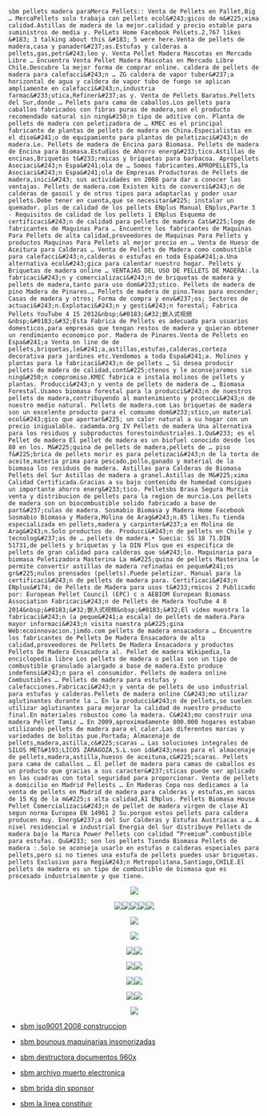 
```
sbm pellets madera paraMerca Pellets:: Venta de Pellets en Pallet,Big … MercaPellets solo trabaja con pellets ecol&#243;gicos de m&#225;xima calidad.Astillas de madera de la mejor.calidad y precio estable para suministros de media y. PelLets Home Facebook PelLets.2,767 likes &#183; 3 talking about this &#183; 5 were here.Venta de pellets de madera,casa y panader&#237;as.Estufas y calderas a pellets,gas,petr&#243;leo y. Venta Pellet Madera Mascotas en Mercado Libre … Encuentra Venta Pellet Madera Mascotas en Mercado Libre Chile.Descubre la mejor forma de comprar online. caldera de pellets de madera para calefacci&#243;n … ZG caldera de vapor tuber&#237;a horizontal de agua y caldera de vapor tubo de fuego se aplican ampliamente en calefacci&#243;n,industria farmac&#233;utica,Refiner&#237;as y. Venta de Pellets Baratos.Pellets del Sur,donde … Pellets para cama de caballos.Los pellets para caballos fabricados con fibras puras de madera,son el producto recomendado natural sin ning&#250;n tipo de aditivo con. Planta de pellets de madera con peletizadora de … KMEC es el principal fabricante de plantas de pellets de madera en China.Especialistas en el dise&#241;o de equipamiento para plantas de peletizaci&#243;n de madera.Le. Pellets de madera de Encina para Biomasa. Pellets de madera de Encina para Biomasa.Estudios de Ahorro energ&#233;tico.Astillas de encinas,Briquetas t&#233;rmicas y briquetas para barbacoa. Apropellets Asociaci&#243;n Espa&#241;ola de … Somos fabricantes.APROPELLETS,la Asociaci&#243;n Espa&#241;ola de Empresas Productoras de Pellets de madera,inici&#243; sus actividades en 2008 para dar a conocer las ventajas. Pellets de madera.com Existen kits de conversi&#243;n de calderas de gasoil y de otros tipos para adaptarlas y poder usar pellets.Debe tener en cuenta,que se necesitar&#225; instalar un quemador. plus de calidad de los pellets ENplus Manual ENplus,Parte 3 ‐ Requisitos de calidad de los pellets 1 ENplus Esquema de certificaci&#243;n de calidad para pellets de madera Cat&#225;logo de fabricantes de Maquinas Para … Encuentre los fabricantes de Maquinas Para Pellets de alta calidad,proveedores de Maquinas Para Pellets y productos Maquinas Para Pellets al mejor precio en … Venta de Hueso de Aceitura para Calderas … Venta de Pellets de Madera como combustible para calefacci&#243;n,calderas o estufas en toda Espa&#241;a.Una alternativa ecol&#243;gica para calentar nuestro hogar. Pellets y Briquetas de madera online … VENTAJAS DEL USO DE PELLETS DE MADERA:.la fabricaci&#243;n y comercializaci&#243;n de briquetas de madera y pellets de madera,tanto para uso dom&#233;stico. Pellets de madera de pino Madera de Pinares.… Pellets de madera de pino.Teas para encender; Casas de madera y otros; Forma de compra y env&#237;os; Sectores de actuaci&#243;n.Explotaci&#243;n y gesti&#243;n forestal; Fabrica Pellets YouTube 4 15 2012&nbsp;&#0183;&#32;嵌入式视频&nbsp;&#0183;&#32;Esta Fabrica de Pellets es adecuada para usuarios domesticos,para empresas que tengan restos de madera y quieran obtener un rendimiento economico por. Madera de Pinares.Venta de Pellets en Espa&#241;a Venta on line de de pellets,briquetas,le&#241;a,astillas,estufas,calderas,corteza decorativa para jardines etc.Vendemos a toda Espa&#241;a. Molinos y plantas para la fabricaci&#243;n de pellets … Si desea producir pellets de madera de calidad,cont&#225;ctenos y le aconsejaremos sin ning&#250;n compromiso.KMEC fabrica e instala molinos de pellets y plantas. Producci&#243;n y venta de pellets de madera de … Biomasa Forestal.Usamos biomasa forestal para la producci&#243;n de nuestros pellets de madera,contribuyendo al mantenimiento y protecci&#243;n de nuestro medio natural. Pellets de madera.com Las briquetas de madera son un excelente producto para el comsumo dom&#233;stico,un material ecol&#243;gico que aportar&#225; un calor natural a su hogar con un precio inigualable. cadamda.org IV Pellets de madera Una alternativa para los residuos y subproductos forestoindustriales.1.Qu&#233; es el Pellet de madera El pellet de madera es un biofuel conocido desde los 80 en los. M&#225;quina de pellets de madera,pellets de … piso f&#225;brica de pellets morir es para peletizaci&#243;n de la torta de aceite,materia prima para pescado,pollo,ganado y material de la biomasa los residuos de madera. Astillas para Calderas de Biomasa Pellets del Sur Astillas de madera a granel.Astillas de M&#225;xima Calidad Certificada.Gracias a su bajo contenido de humedad consigues un importante ahorro energ&#233;tico. Pelletsbs Brasa Segura Murcia venta y distribucion de pellets para la region de murcia.Los pellets de madera son un biocombustible solido fabricado a base de part&#237;culas de madera. Sosmabio Biomasa y Madera Home Facebook Sosmabio Biomasa y Madera,Molina de Arag&#243;n.85 likes.Tu tienda especializada en pellets,madera y carpinter&#237;a en Molina de Arag&#243;n.Solo productos de. Producci&#243;n de pellets en Chile y tecnolog&#237;as de … pellets de madera.• Suecia: SS 18 71.DIN 51731,de pellets y briquetas y la DIN Plus que es especifica de pellets de gran calidad para calderas que s&#243;lo. Maquinaria para biomasa Peletizadora Masterina La m&#225;quina de pellets Masterina le permite convertir astillas de madera refinadas en peque&#241;os gr&#225;nulos prensados (pellets).Puede peletizar. Manual para la certificaci&#243;n de pellets de madera para. Certificaci&#243;n ENplus&#174; de Pellets de Madera para usos t&#233;rmicos 2 Publicado por: European Pellet Council (EPC) c o AEBIOM European Biomass Association Fabricaci&#243;n de Pellets de Madera YouTube 4 8 2014&nbsp;&#0183;&#32;嵌入式视频&nbsp;&#0183;&#32;El video muestra la fabricaci&#243;n (a peque&#241;a escala) de pellets de madera.Para mayor informaci&#243;n visita nuestra p&#225;gina Web:ecoinnovacion.jimdo.com pellets de madera ensacadora … Encuentre los fabricantes de Pellets De Madera Ensacadora de alta calidad,proveedores de Pellets De Madera Ensacadora y productos Pellets De Madera Ensacadora al. Pellet de madera Wikipedia,la enciclopedia libre Los pellets de madera o pellas son un tipo de combustible granulado alargado a base de madera.Esto produce indefensi&#243;n para el consumidor. Pellets de madera online Combustibles … Pellets de madera para estufas y calefacciones.Fabricaci&#243;n y venta de pellets de uso industrial para estufas y calderas.Pellets de madera online C&#243;mo utilizar aglutinantes durante la … En la producci&#243;n de pellets,se suelen utilizar aglutinantes para mejorar la calidad de nuestro producto final.En materiales robustos como la madera. C&#243;mo construir una madera Pellet Tamiz … En 2009,aproximadamente 800.000 hogares estaban utilizando pellets de madera para el calor.Las diferentes marcas y variedades de bolitas pue.Portada; Almacenaje de pellets,madera,astilla,c&#225;scaras … Las soluciones integrales de SILOS MET&#193;LICOS ZARAGOZA,S.L.son id&#243;neas para el almacenaje de pellets,madera,astilla,huesos de aceituna,c&#225;scaras. Pellets para cama de caballos … El pellet de madera para camas de caballos es un producto que gracias a sus caracter&#237;sticas puede ser aplicado en las cuadras con total seguridad para proporcionar. Venta de pellets a domicilio en Madrid Pellests … En Maderas Cepa nos dedicamos a la venta de pellets en Madrid de madera para calderas y estufas,en sacos de 15 Kg de la m&#225;s alta calidad,A1 ENplus. Pellets Biomasa House Pellet Comercializaci&#243;n de pellet de madera virgen de clase A1 segun norma Europea EN 14961 2 Su.porque estos pellets para caldera producen muy. Energ&#237;a del Sur Calderas y Estufas Austriacas a … A nivel residencial e industrial Energia del Sur distribuye Pellets de madera bajo la Marca Power Pellets con calidad “Premium”.combustible para estufas. Qu&#233; son los pellets Tienda Biomasa Pellets de madera :.Solo se aconseja usarlo en estufas o calderas especiales para pellets,pero si no tienes una estufa de pellets puedes usar briquetas. pellets Exclusivo para Regi&#243;n Metropolitana,Santiago,CHILE.El pellets de madera es un tipo de combustible de biomasa que es procesado industrialmente y que tiene. 
```

<div align="center">

<a href="https://es-crusher.shibang-china.com/github&k=sbm+pellets+madera+para"><img src="https://static.shibang-china.com/es/crusher/logo.jpg"></a>

<a href="https://es-crusher.shibang-china.com/github&k=sbm+pellets+madera+para"><img src="https://static.shibang-china.com/es/crusher/index.jpg"></a><a href="https://es-crusher.shibang-china.com/material.htmlgithub&k=sbm+pellets+madera+para"><img src="https://static.shibang-china.com/es/crusher/material.jpg"></a><a href="https://es-crusher.shibang-china.com/application.htmlgithub&k=sbm+pellets+madera+para"><img src="https://static.shibang-china.com/es/crusher/application.jpg"></a><a href="https://es-crusher.shibang-china.com/aboutus.htmlgithub&k=sbm+pellets+madera+para"><img src="https://static.shibang-china.com/es/crusher/aboutus.jpg"></a><a href="https://es-crusher.shibang-china.com/contact.htmlgithub&k=sbm+pellets+madera+para"><img src="https://static.shibang-china.com/es/crusher/contact.jpg"></a>

<a href="https://es-crusher.shibang-china.com/github&k=sbm+pellets+madera+para"><img src="https://static.shibang-china.com/es/crusher/banner.jpg"></a>

<a href="https://swt.shibang-china.com/github&k=sbm+pellets+madera+para"><img src="https://static.shibang-china.com/es/crusher/text.jpg"></a>

<a href="https://swt.shibang-china.com/github&k=sbm+pellets+madera+para"><img src="https://static.shibang-china.com/es/crusher/chat.jpg"></a><a href="https://es-crusher.shibang-china.com/contact.htmlgithub&k=sbm+pellets+madera+para"><img src="https://static.shibang-china.com/es/crusher/message.jpg"></a>

<a href="https://es-crusher.shibang-china.com/products/pe.htmlgithub&k=sbm+pellets+madera+para"><img src="https://static.shibang-china.com/es/crusher/pe.jpg"></a><a href="https://es-crusher.shibang-china.com/products/pf.htmlgithub&k=sbm+pellets+madera+para"><img src="https://static.shibang-china.com/es/crusher/pf.jpg"></a>

<a href="https://es-crusher.shibang-china.com/products/hpt.htmlgithub&k=sbm+pellets+madera+para"><img src="https://static.shibang-china.com/es/crusher/hpt.jpg"></a><a href="https://es-crusher.shibang-china.com/products/vsi.htmlgithub&k=sbm+pellets+madera+para"><img src="https://static.shibang-china.com/es/crusher/vsi.jpg"></a>

<a href="https://es-crusher.shibang-china.com/products/klv.htmlgithub&k=sbm+pellets+madera+para"><img src="https://static.shibang-china.com/es/crusher/klv.jpg"></a><a href="https://es-crusher.shibang-china.com/products/portable.htmlgithub&k=sbm+pellets+madera+para"><img src="https://static.shibang-china.com/es/crusher/portable.jpg"></a>

<a href="https://swt.shibang-china.com/github&k=sbm+pellets+madera+para"><img src="https://static.shibang-china.com/es/crusher/case.jpg"></a>

</div>


* [sbm iso9001 2008 construccion](sbm%20iso9001%202008%20construccion.md)

* [sbm bounous maquinarias insonorizadas](sbm%20bounous%20maquinarias%20insonorizadas.md)

* [sbm destructora documentos 960x](sbm%20destructora%20documentos%20960x.md)

* [sbm archivo muerto electronica](sbm%20archivo%20muerto%20electronica.md)

* [sbm brida din sponsor](sbm%20brida%20din%20sponsor.md)

* [sbm la linea constituir](sbm%20la%20linea%20constituir.md)